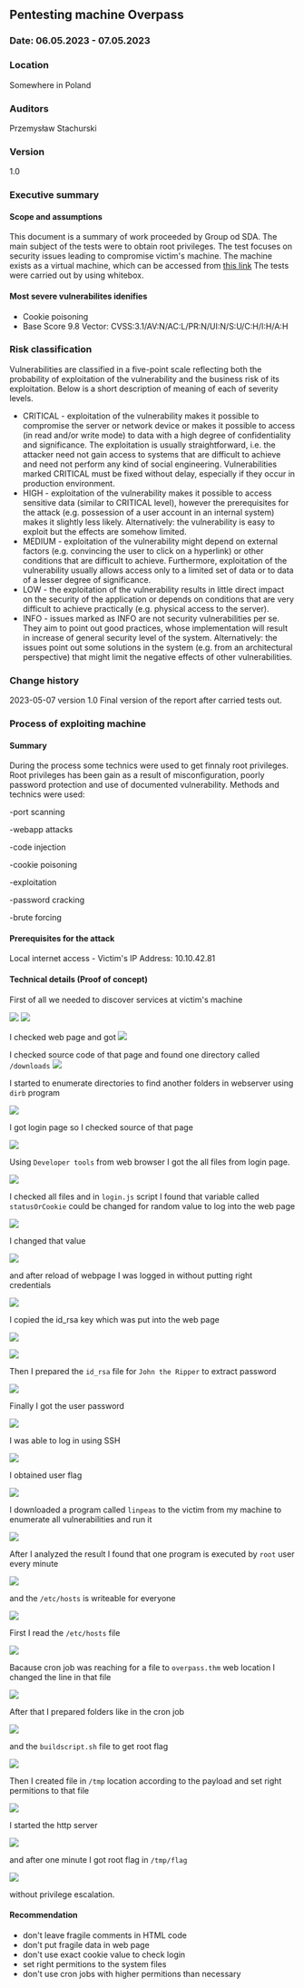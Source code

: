 ## Pentesting machine Overpass

### Date: 06.05.2023 - 07.05.2023
### Location
Somewhere in Poland
### Auditors
Przemysław Stachurski
### Version
1.0

### Executive summary

#### Scope and assumptions

This document is a summary of work proceeded by Group od SDA. The main subject of the tests were to obtain root privileges. The test focuses on security issues leading to compromise victim's machine.
The machine exists as a virtual machine, which can be accessed from [this link](https://tryhackme.com/room/overpass)
The tests were carried out by using whitebox.

#### Most severe vulnerabilites idenifies

- Cookie poisoning
- Base Score 9.8
Vector: CVSS:3.1/AV:N/AC:L/PR:N/UI:N/S:U/C:H/I:H/A:H


### Risk classification

Vulnerabilities are classified in a five-point scale reflecting both the probability of exploitation of the
vulnerability and the business risk of its exploitation. Below is a short description of meaning of each
of severity levels.

- CRITICAL - exploitation of the vulnerability makes it possible to compromise the server
    or network device or makes it possible to access (in read and/or write mode) to data with
    a high degree of confidentiality and significance. The exploitation is usually
    straightforward, i.e. the attacker need not gain access to systems that are difficult to
    achieve and need not perform any kind of social engineering. Vulnerabilities marked
    CRITICAL must be fixed without delay, especially if they occur in production environment.
- HIGH - exploitation of the vulnerability makes it possible to access sensitive data (similar
    to CRITICAL level), however the prerequisites for the attack (e.g. possession of a user
    account in an internal system) makes it slightly less likely. Alternatively: the vulnerability
    is easy to exploit but the effects are somehow limited.
- MEDIUM - exploitation of the vulnerability might depend on external factors (e.g.
    convincing the user to click on a hyperlink) or other conditions that are difficult to achieve.
    Furthermore, exploitation of the vulnerability usually allows access only to a limited set of
    data or to data of a lesser degree of significance.
- LOW - the exploitation of the vulnerability results in little direct impact on the security of
    the application or depends on conditions that are very difficult to achieve practically (e.g.
    physical access to the server).
- INFO - issues marked as INFO are not security vulnerabilities per se. They aim to point
    out good practices, whose implementation will result in increase of general security level
    of the system. Alternatively: the issues point out some solutions in the system (e.g. from
    an architectural perspective) that might limit the negative effects of other vulnerabilities.

### Change history

2023-05-07 version 1.0 Final version of the report after carried tests out.

### Process of exploiting machine

#### Summary

During the process some technics were used to get finnaly root privileges. Root privileges has been gain as a result of misconfiguration, poorly password protection and use of documented vulnerability. Methods and technics were used:

-port scanning

-webapp attacks

-code injection

-cookie poisoning

-exploitation

-password cracking

-brute forcing


#### Prerequisites for the attack

Local internet access - Victim's IP Address: 10.10.42.81

#### Technical details (Proof of concept)

First of all we needed to discover services at victim's machine

![](https://github.com/stachu79/projekt4/blob/main/Overpass/rustscan1.png)
![](https://github.com/stachu79/projekt4/blob/main/Overpass/nmap.png)

I checked web page and got 
![](https://github.com/stachu79/projekt4/blob/main/Overpass/web80.png)

I checked source code of that page and found one directory called ```/downloads```
![](https://github.com/stachu79/projekt4/blob/main/Overpass/source1.png)


I started to enumerate directories to find another folders in webserver using ```dirb``` program

![](https://github.com/stachu79/projekt4/blob/main/Overpass/dirb.png)

I got login page so I checked source of that page

![](https://github.com/stachu79/projekt4/blob/main/Overpass/overadmin1.png)

Using ```Developer tools``` from web browser I got the all files from login page. 

![](https://github.com/stachu79/projekt4/blob/main/Overpass/devtools1.png)

I checked all files and in ```login.js``` script I found that variable called ```statusOrCookie``` could be changed for random value to log into the web page

![](https://github.com/stachu79/projekt4/blob/main/Overpass/javascript1.png)

I changed that value 

![](https://github.com/stachu79/projekt4/blob/main/Overpass/cookieset.png)

and after reload of webpage I was logged in without putting right credentials

![](https://github.com/stachu79/projekt4/blob/main/Overpass/overadmin2.png)

I copied the id_rsa key which was put into the web page

![](https://github.com/stachu79/projekt4/blob/main/Overpass/id_rsa1.png)

![](https://github.com/stachu79/projekt4/blob/main/Overpass/id_rsa2.png)

Then I prepared the ```id_rsa``` file for ```John the Ripper```  to extract password

![](https://github.com/stachu79/projekt4/blob/main/Overpass/id_rsa_hash.png)

Finally I got the user password

![](https://github.com/stachu79/projekt4/blob/main/Overpass/id_rsa_john.png)

I was able to log in using SSH

![](https://github.com/stachu79/projekt4/blob/main/Overpass/login.png)

I obtained user flag

![](https://github.com/stachu79/projekt4/blob/main/Overpass/userflag.png)

I downloaded a program called ```linpeas``` to the victim from my machine to enumerate all vulnerabilities and run it

![](https://github.com/stachu79/projekt4/blob/main/Overpass/linpeas.png)

After I analyzed the result I found that one program is executed by ```root``` user every minute
 
![](https://github.com/stachu79/projekt4/blob/main/Overpass/linpeasdetails.png)

and the ```/etc/hosts``` is writeable for everyone

![](https://github.com/stachu79/projekt4/blob/main/Overpass/hosts_write.png)

First I read the ```/etc/hosts``` file

![](https://github.com/stachu79/projekt4/blob/main/Overpass/hosts1.png)

Bacause cron job was reaching for a file to ```overpass.thm``` web location I changed the line in that file

![](https://github.com/stachu79/projekt4/blob/main/Overpass/hosts4.png)

After that I prepared folders like in the cron job

![](https://github.com/stachu79/projekt4/blob/main/Overpass/folders.png)

and the ```buildscript.sh``` file to get root flag

![](https://github.com/stachu79/projekt4/blob/main/Overpass/payload.png)

Then I created file in ```/tmp``` location according to the payload and set right permitions to that file

![](https://github.com/stachu79/projekt4/blob/main/Overpass/rootflag1.png)

I started the http server

![](https://github.com/stachu79/projekt4/blob/main/Overpass/pythonserver.png)

and after one minute I got root flag in ```/tmp/flag```

![](https://github.com/stachu79/projekt4/blob/main/Overpass/rootflag2.png)

without privilege escalation.



#### Recommendation

- don't leave fragile comments in HTML code
- don't put fragile data in web page
- don't use exact cookie value to check login
- set right permitions to the system files
- don't use cron jobs with higher permitions than necessary
